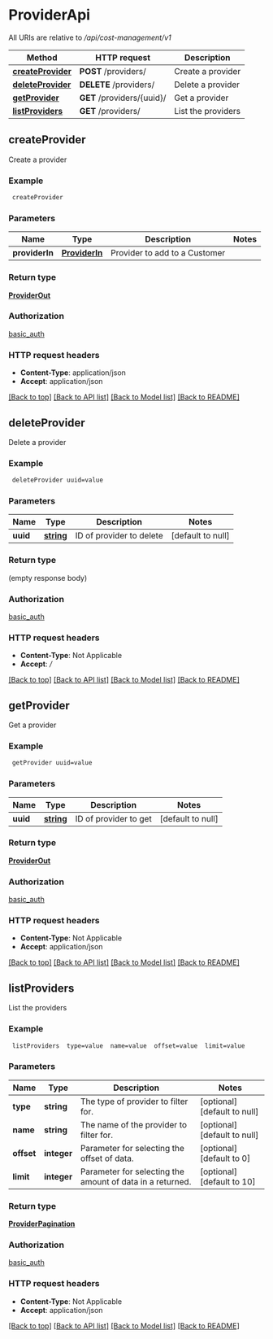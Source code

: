 # ProviderApi

All URIs are relative to */api/cost-management/v1*

Method | HTTP request | Description
------------- | ------------- | -------------
[**createProvider**](ProviderApi.md#createProvider) | **POST** /providers/ | Create a provider
[**deleteProvider**](ProviderApi.md#deleteProvider) | **DELETE** /providers/ | Delete a provider
[**getProvider**](ProviderApi.md#getProvider) | **GET** /providers/{uuid}/ | Get a provider
[**listProviders**](ProviderApi.md#listProviders) | **GET** /providers/ | List the providers



## createProvider

Create a provider

### Example

```bash
 createProvider
```

### Parameters


Name | Type | Description  | Notes
------------- | ------------- | ------------- | -------------
 **providerIn** | [**ProviderIn**](ProviderIn.md) | Provider to add to a Customer |

### Return type

[**ProviderOut**](ProviderOut.md)

### Authorization

[basic_auth](../README.md#basic_auth)

### HTTP request headers

- **Content-Type**: application/json
- **Accept**: application/json

[[Back to top]](#) [[Back to API list]](../README.md#documentation-for-api-endpoints) [[Back to Model list]](../README.md#documentation-for-models) [[Back to README]](../README.md)


## deleteProvider

Delete a provider

### Example

```bash
 deleteProvider uuid=value
```

### Parameters


Name | Type | Description  | Notes
------------- | ------------- | ------------- | -------------
 **uuid** | [**string**](.md) | ID of provider to delete | [default to null]

### Return type

(empty response body)

### Authorization

[basic_auth](../README.md#basic_auth)

### HTTP request headers

- **Content-Type**: Not Applicable
- **Accept**: */*

[[Back to top]](#) [[Back to API list]](../README.md#documentation-for-api-endpoints) [[Back to Model list]](../README.md#documentation-for-models) [[Back to README]](../README.md)


## getProvider

Get a provider

### Example

```bash
 getProvider uuid=value
```

### Parameters


Name | Type | Description  | Notes
------------- | ------------- | ------------- | -------------
 **uuid** | [**string**](.md) | ID of provider to get | [default to null]

### Return type

[**ProviderOut**](ProviderOut.md)

### Authorization

[basic_auth](../README.md#basic_auth)

### HTTP request headers

- **Content-Type**: Not Applicable
- **Accept**: application/json

[[Back to top]](#) [[Back to API list]](../README.md#documentation-for-api-endpoints) [[Back to Model list]](../README.md#documentation-for-models) [[Back to README]](../README.md)


## listProviders

List the providers

### Example

```bash
 listProviders  type=value  name=value  offset=value  limit=value
```

### Parameters


Name | Type | Description  | Notes
------------- | ------------- | ------------- | -------------
 **type** | **string** | The type of provider to filter for. | [optional] [default to null]
 **name** | **string** | The name of the provider to filter for. | [optional] [default to null]
 **offset** | **integer** | Parameter for selecting the offset of data. | [optional] [default to 0]
 **limit** | **integer** | Parameter for selecting the amount of data in a returned. | [optional] [default to 10]

### Return type

[**ProviderPagination**](ProviderPagination.md)

### Authorization

[basic_auth](../README.md#basic_auth)

### HTTP request headers

- **Content-Type**: Not Applicable
- **Accept**: application/json

[[Back to top]](#) [[Back to API list]](../README.md#documentation-for-api-endpoints) [[Back to Model list]](../README.md#documentation-for-models) [[Back to README]](../README.md)

